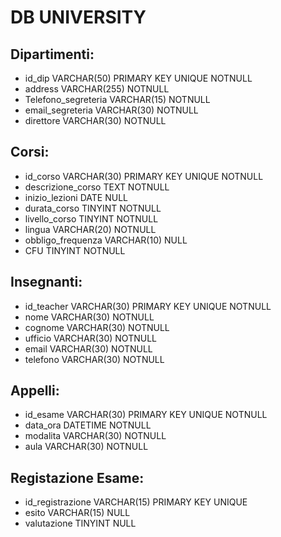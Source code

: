 # DB UNIVERSITY

## Dipartimenti:
- id_dip                    VARCHAR(50)  PRIMARY KEY UNIQUE  NOTNULL
- address                   VARCHAR(255)    NOTNULL     
- Telefono_segreteria       VARCHAR(15) NOTNULL        
- email_segreteria          VARCHAR(30) NOTNULL
- direttore                 VARCHAR(30) NOTNULL 

## Corsi:
- id_corso                  VARCHAR(30) PRIMARY KEY UNIQUE NOTNULL 
- descrizione_corso         TEXT NOTNULL
- inizio_lezioni            DATE NULL
- durata_corso              TINYINT NOTNULL
- livello_corso             TINYINT NOTNULL <!-- PRIMO LIVELLO = 1 -SECONDO LV = 2 - MASTER = 3 etc -->
- lingua                    VARCHAR(20) NOTNULL
- obbligo_frequenza         VARCHAR(10) NULL <!-- YES/NO -->
- CFU                       TINYINT NOTNULL

## Insegnanti:
- id_teacher                VARCHAR(30) PRIMARY KEY UNIQUE NOTNULL
- nome                      VARCHAR(30)     NOTNULL
- cognome                   VARCHAR(30)     NOTNULL
- ufficio                   VARCHAR(30)     NOTNULL
- email                     VARCHAR(30)     NOTNULL
- telefono                  VARCHAR(30)     NOTNULL

## Appelli:

- id_esame                  VARCHAR(30) PRIMARY KEY UNIQUE NOTNULL
- data_ora                  DATETIME NOTNULL
- modalita                  VARCHAR(30) NOTNULL
- aula                      VARCHAR(30) NOTNULL

## Registazione Esame:

- id_registrazione          VARCHAR(15) PRIMARY KEY UNIQUE
- esito                     VARCHAR(15) NULL
- valutazione               TINYINT NULL